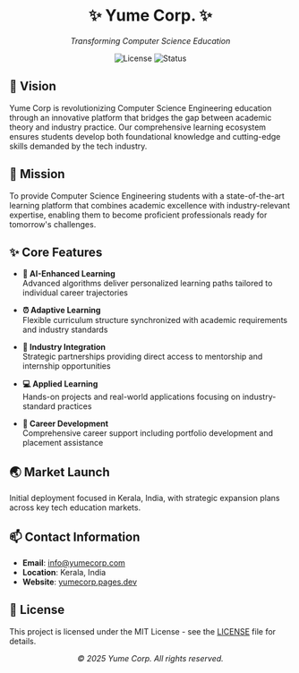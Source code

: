 <div align="center">

# ✨ Yume Corp. ✨

*Transforming Computer Science Education*

![License](https://img.shields.io/badge/license-MIT-blue?style=for-the-badge&color=89CFF0)
![Status](https://img.shields.io/badge/status-beta-pink?style=for-the-badge&color=ffb7d0)

</div>

## 🌸 Vision

Yume Corp is revolutionizing Computer Science Engineering education through an innovative platform that bridges the gap between academic theory and industry practice. Our comprehensive learning ecosystem ensures students develop both foundational knowledge and cutting-edge skills demanded by the tech industry.

## 🎯 Mission

To provide Computer Science Engineering students with a state-of-the-art learning platform that combines academic excellence with industry-relevant expertise, enabling them to become proficient professionals ready for tomorrow's challenges.

## ✨ Core Features

- **🤖 AI-Enhanced Learning**  
  Advanced algorithms deliver personalized learning paths tailored to individual career trajectories

- **⏰ Adaptive Learning**  
  Flexible curriculum structure synchronized with academic requirements and industry standards

- **🏢 Industry Integration**  
  Strategic partnerships providing direct access to mentorship and internship opportunities

- **💻 Applied Learning**  
  Hands-on projects and real-world applications focusing on industry-standard practices

- **🚀 Career Development**  
  Comprehensive career support including portfolio development and placement assistance

## 🌏 Market Launch

Initial deployment focused in Kerala, India, with strategic expansion plans across key tech education markets.

## 📫 Contact Information

- **Email**: info@yumecorp.com
- **Location**: Kerala, India
- **Website**: [yumecorp.pages.dev](https://yumecorp.pages.dev)

## 📜 License

This project is licensed under the MIT License - see the [LICENSE](LICENSE) file for details.

<div align="center">

*© 2025 Yume Corp. All rights reserved.*

</div>
